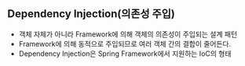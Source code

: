 ## Dependency Injection(의존성 주입)

- 객체 자체가 아니라 Framework에 의해 객체의 의존성이 주입되는 설계 패턴
- Framework에 의해 동적으로 주입되므로 여러 객체 간의 결합이 줄어든다.
- Dependency Injection은 Spring Framework에서 지원하는 IoC의 형태